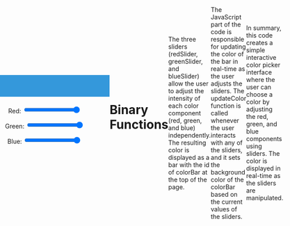 <!---
layout: page
title: Binary Color
permalink: /BinaryColor/
--->
<style>
  body {
    display: flex;
    align-items: center;
    justify-content: center;
    height: 100vh;
    margin: 0;
  }

  #container {
    text-align: center;
  }

  #colorBarContainer {
    margin-bottom: 20px;
  }

  #colorBar {
    width: 300px;
    height: 50px;
    background-color: #3498db; /* Default color */
    margin: 0 auto; /* Center horizontally */
  }
</style>
<div id="container">
  <div id="colorBarContainer">
    <div id="colorBar"></div>
  </div>

  <label for="redSlider">Red:</label>
  <input type="range" id="redSlider" min="0" max="255" value="255">

  <label for="greenSlider">Green:</label>
  <input type="range" id="greenSlider" min="0" max="255" value="255">

  <label for="blueSlider">Blue:</label>
  <input type="range" id="blueSlider" min="0" max="255" value="255">
</div>

<script>
    // Function to update the color of the bar based on slider values
    function updateColor() {
      const redValue = document.getElementById("redSlider").value;
      const greenValue = document.getElementById("greenSlider").value;
      const blueValue = document.getElementById("blueSlider").value;

      const colorBar = document.getElementById("colorBar");
      colorBar.style.backgroundColor = `rgb(${redValue}, ${greenValue}, ${blueValue})`;
    }

    // Add event listeners to the sliders
    document.getElementById("redSlider").addEventListener("input", updateColor);
    document.getElementById("greenSlider").addEventListener("input", updateColor);
    document.getElementById("blueSlider").addEventListener("input", updateColor);

    // Initial color update
    updateColor();
</script>



# Binary Functions
The three sliders (redSlider, greenSlider, and blueSlider) allow the user to adjust the intensity of each color component (red, green, and blue) independently. The resulting color is displayed as a bar with the id of colorBar at the top of the page.

The JavaScript part of the code is responsible for updating the color of the bar in real-time as the user adjusts the sliders. The updateColor function is called whenever the user interacts with any of the sliders, and it sets the background color of the colorBar based on the current values of the sliders.

In summary, this code creates a simple interactive color picker interface where the user can choose a color by adjusting the red, green, and blue components using sliders. The color is displayed in real-time as the sliders are manipulated.